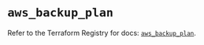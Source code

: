 # `aws_backup_plan`

Refer to the Terraform Registry for docs: [`aws_backup_plan`](https://registry.terraform.io/providers/hashicorp/aws/6.14.1/docs/resources/backup_plan).
